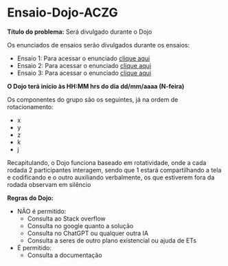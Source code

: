 # Ensaio-Dojo-ACZG

**Título do problema:** Será divulgado durante o Dojo

Os enunciados de ensaios serão divulgados durante os ensaios:

- Ensaio 1: Para acessar o enunciado [clique aqui](https://docs.google.com/document/d/1_G9zLJJjszyBNKQG8kcjqlOkFrcNcvMBNBOuUbMtY4E/edit)
- Ensaio 2: Para acessar o enunciado [clique aqui](https://docs.google.com/document/d/1Q_M_JGL25Xu93_c4VwQP2BPo1oQApDMSAHkl1iuz1vQ/edit)
- Ensaio 3: Para acessar o enunciado [clique aqui](https://docs.google.com/document/d/1Bjleo7JUU7UgWdcrqaSyqggH9A2WOJgJMC9QikYK5lk/edit)


**O Dojo terá início às HH:MM hrs do dia dd/mm/aaaa (N-feira)**


Os componentes do grupo são os seguintes, já na ordem de rotacionamento:
- x
- y
- z
- k
- j

Recapitulando, o Dojo funciona baseado em rotatividade, onde a cada rodada 2 participantes interagem, sendo que 1 estará
compartilhando a tela e codificando e o outro auxiliando verbalmente, os que estiverem fora da rodada observam em silêncio

**Regras do Dojo:**
- NÃO é permitido:
    - Consulta ao Stack overflow
    - Consulta no google quanto a solução
    - Consulta no ChatGPT ou qualquer outra IA
    - Consulta a seres de outro plano existencial ou ajuda de ETs
- É permitido:
    - Consulta a documentação








